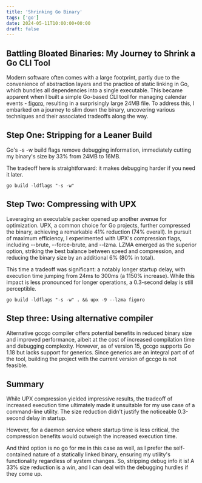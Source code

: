 ```yaml
---
title: 'Shrinking Go Binary'
tags: ['go']
date: 2024-05-11T10:00:00+00:00
draft: false
---
```


## Battling Bloated Binaries: My Journey to Shrink a Go CLI Tool

Modern software often comes with a large footprint, partly due to the convenience of abstraction layers and the practice of static linking in Go, which bundles all dependencies into a single executable. This became apparent when I built a simple Go-based CLI tool for managing calendar events - [figoro](https://github.com/EugeneShtoka/figoro), resulting in a surprisingly large 24MB file. To address this, I embarked on a journey to slim down the binary, uncovering various techniques and their associated tradeoffs along the way.

## Step One: Stripping for a Leaner Build

Go's -s -w build flags remove debugging information, immediately cutting my binary's size by 33% from 24MB to 16MB.

The tradeoff here is straightforward: it makes debugging harder if you need it later.

```
go build -ldflags "-s -w"
```

## Step Two: Compressing with UPX

Leveraging an executable packer opened up another avenue for optimization. UPX, a common choice for Go projects, further compressed the binary, achieving a remarkable 41% reduction (74% overall). In pursuit of maximum efficiency, I experimented with UPX's compression flags, including --brute, --force-brute, and --lzma. LZMA emerged as the superior option, striking the best balance between speed and compression, and reducing the binary size by an additional 6% (80% in total).

This time a tradeoff was significant: a notably longer startup delay, with execution time jumping from 24ms to 300ms (a 1150% increase). While this impact is less pronounced for longer operations, a 0.3-second delay is still perceptible.

```
go build -ldflags "-s -w" . && upx -9 --lzma figoro
```

## Step three: Using alternative compiler

Alternative gccgo compiler offers potential benefits in reduced binary size and improved performance, albeit at the cost of increased compilation time and debugging complexity. However, as of version 15, gccgo supports Go 1.18 but lacks support for generics. Since generics are an integral part of of the tool, building the project with the current version of gccgo is not feasible.

## Summary

While UPX compression yielded impressive results, the tradeoff of increased execution time ultimately made it unsuitable for my use case of a command-line utility. The size reduction didn't justify the noticeable 0.3-second delay in startup.

However, for a daemon service where startup time is less critical, the compression benefits would outweigh the increased execution time.

And third option is no go for me in this case as well, as I prefer the self-contained nature of a statically linked binary, ensuring my utility's functionality regardless of system changes. So, stripping debug info it is! A 33% size reduction is a win, and I can deal with the debugging hurdles if they come up.
